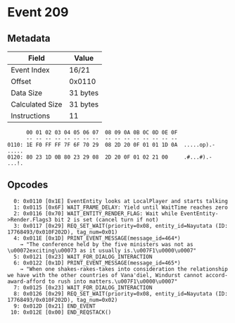 # Event 209

## Metadata

| Field           | Value    |
|-----------------|----------|
| Event Index     | 16/21    |
| Offset          | 0x0110   |
| Data Size       | 31 bytes |
| Calculated Size | 31 bytes |
| Instructions    | 11       |

```
      00 01 02 03 04 05 06 07  08 09 0A 0B 0C 0D 0E 0F
      -- -- -- -- -- -- -- --  -- -- -- -- -- -- -- --
0110: 1E F0 FF FF 7F 6F 70 29  08 2D 20 0F 01 01 1D 0A  .....op).- .....
0120: 80 23 1D 0B 80 23 29 08  2D 20 0F 01 02 21 00     .#...#).- ...!. 
```

## Opcodes

```
  0: 0x0110 [0x1E] EventEntity looks at LocalPlayer and starts talking
  1: 0x0115 [0x6F] WAIT_FRAME_DELAY: Yield until WaitTime reaches zero
  2: 0x0116 [0x70] WAIT_ENTITY_RENDER_FLAG: Wait while EventEntity->Render.Flags3 bit 2 is set (cancel turn if not)
  3: 0x0117 [0x29] REQ_SET_WAIT(priority=0x08, entity_id=Nayutata (ID: 17768493/0x010F202D), tag_num=0x01)
  4: 0x011E [0x1D] PRINT_EVENT_MESSAGE(message_id=464*)
    → "The conference held by the five ministers was not as \u00072exciting\u00073 as it usually is.\u007F1\u0000\u0007"
  5: 0x0121 [0x23] WAIT_FOR_DIALOG_INTERACTION
  6: 0x0122 [0x1D] PRINT_EVENT_MESSAGE(message_id=465*)
    → "When one shakes-rakes-takes into consideration the relationship we have with the other countries of Vana'diel, Windurst cannot accord-award-afford to rush into matters.\u007F1\u0000\u0007"
  7: 0x0125 [0x23] WAIT_FOR_DIALOG_INTERACTION
  8: 0x0126 [0x29] REQ_SET_WAIT(priority=0x08, entity_id=Nayutata (ID: 17768493/0x010F202D), tag_num=0x02)
  9: 0x012D [0x21] END_EVENT
 10: 0x012E [0x00] END_REQSTACK()
```
